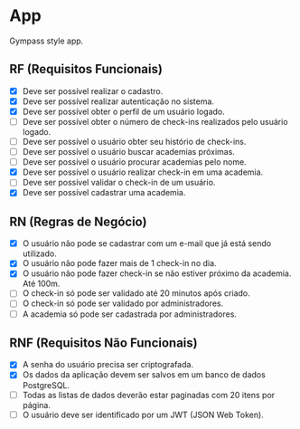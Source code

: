 # App

Gympass style app.

## RF (Requisitos Funcionais)

- [x] Deve ser possível realizar o cadastro.
- [x] Deve ser possível realizar autenticação no sistema.
- [x] Deve ser possível obter o perfil de um usuário logado.
- [ ] Deve ser possível obter o número de check-ins realizados pelo usuário logado.
- [ ] Deve ser possível o usuário obter seu histório de check-ins.
- [ ] Deve ser possível o usuário buscar academias próximas.
- [ ] Deve ser possível o usuário procurar academias pelo nome.
- [x] Deve ser possível o usuário realizar check-in em uma academia.
- [ ] Deve ser possível validar o check-in de um usuário.
- [x] Deve ser possível cadastrar uma academia.

## RN (Regras de Negócio)

- [x] O usuário não pode se cadastrar com um e-mail que já está sendo utilizado.
- [x] O usuário não pode fazer mais de 1 check-in no dia.
- [x] O usuário não pode fazer check-in se não estiver próximo da academia. Até 100m.
- [ ] O check-in só pode ser validado até 20 minutos após criado.
- [ ] O check-in só pode ser validado por administradores.
- [ ] A academia só pode ser cadastrada por administradores.

## RNF (Requisitos Não Funcionais)

- [x] A senha do usuário precisa ser criptografada.
- [x] Os dados da aplicação devem ser salvos em um banco de dados PostgreSQL.
- [ ] Todas as listas de dados deverão estar paginadas com 20 itens por página.
- [ ] O usuário deve ser identificado por um JWT (JSON Web Token).
